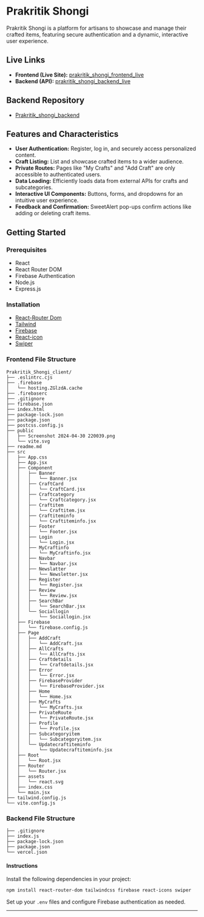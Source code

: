 # Prakritik Shongi

Prakritik Shongi is a platform for artisans to showcase and manage their crafted items, featuring secure authentication and a dynamic, interactive user experience.

## Live Links

- **Frontend (Live Site):** [prakritik_shongi_frontend_live](https://prakritik-shongi-client.web.app)
- **Backend (API):** [prakritik_shongi_backend_live](https://prakritik-shongi-backend.vercel.app)

## Backend Repository

- [Prakritik_shongi_backend](https://github.com/Mehedisohel/Prakritik_shongi_backend)

## Features and Characteristics

- **User Authentication:** Register, log in, and securely access personalized content.
- **Craft Listing:** List and showcase crafted items to a wider audience.
- **Private Routes:** Pages like "My Crafts" and "Add Craft" are only accessible to authenticated users.
- **Data Loading:** Efficiently loads data from external APIs for crafts and subcategories.
- **Interactive UI Components:** Buttons, forms, and dropdowns for an intuitive user experience.
- **Feedback and Confirmation:** SweetAlert pop-ups confirm actions like adding or deleting craft items.

## Getting Started

### Prerequisites

- React
- React Router DOM
- Firebase Authentication
- Node.js
- Express.js

### Installation

- [React-Router Dom](https://reactrouter.com/)
- [Tailwind](https://tailwindcss.com/)
- [Firebase](https://firebase.google.com/)
- [React-icon](https://react-icons.github.io/react-icons/)
- [Swiper](https://swiperjs.com/react)


### Frontend File Structure
```
Prakritik_Shongi_client/
├── .eslintrc.cjs
├── .firebase
│   └── hosting.ZGlzdA.cache
├── .firebaserc
├── .gitignore
├── firebase.json
├── index.html
├── package-lock.json
├── package.json
├── postcss.config.js
├── public
│   ├── Screenshot 2024-04-30 220039.png
│   └── vite.svg
├── readme.md
├── src
│   ├── App.css
│   ├── App.jsx
│   ├── Component
│   │   ├── Banner
│   │   │   └── Banner.jsx
│   │   ├── CraftCard
│   │   │   └── CraftCard.jsx
│   │   ├── Craftcategory
│   │   │   └── Craftcategory.jsx
│   │   ├── Craftitem
│   │   │   └── Craftitem.jsx
│   │   ├── Craftiteminfo
│   │   │   └── Craftiteminfo.jsx
│   │   ├── Footer
│   │   │   └── Footer.jsx
│   │   ├── Login
│   │   │   └── Login.jsx
│   │   ├── MyCraftinfo
│   │   │   └── MyCraftinfo.jsx
│   │   ├── Navbar
│   │   │   └── Navbar.jsx
│   │   ├── Newslatter
│   │   │   └── Newsletter.jsx
│   │   ├── Register
│   │   │   └── Register.jsx
│   │   ├── Review
│   │   │   └── Review.jsx
│   │   ├── SearchBar
│   │   │   └── SearchBar.jsx
│   │   └── Sociallogin
│   │       └── Sociallogin.jsx
│   ├── Firebase
│   │   └── firebase.config.js
│   ├── Page
│   │   ├── AddCraft
│   │   │   └── AddCraft.jsx
│   │   ├── AllCrafts
│   │   │   └── AllCrafts.jsx
│   │   ├── Craftdetails
│   │   │   └── Craftdetails.jsx
│   │   ├── Error
│   │   │   └── Error.jsx
│   │   ├── FirebaseProvider
│   │   │   └── FirebaseProvider.jsx
│   │   ├── Home
│   │   │   └── Home.jsx
│   │   ├── MyCrafts
│   │   │   └── MyCrafts.jsx
│   │   ├── PrivateRoute
│   │   │   └── PrivateRoute.jsx
│   │   ├── Profile
│   │   │   └── Profile.jsx
│   │   ├── Subcategoryitem
│   │   │   └── Subcategoryitem.jsx
│   │   └── Updatecraftiteminfo
│   │       └── Updatecraftiteminfo.jsx
│   ├── Root
│   │   └── Root.jsx
│   ├── Router
│   │   └── Router.jsx
│   ├── assets
│   │   └── react.svg
│   ├── index.css
│   └── main.jsx
├── tailwind.config.js
└── vite.config.js
```

### Backend File Structure
```
├── .gitignore
├── index.js
├── package-lock.json
├── package.json
└── vercel.json
```


#### Instructions

Install the following dependencies in your project:

```bash
npm install react-router-dom tailwindcss firebase react-icons swiper
```

Set up your `.env` files and configure Firebase authentication as needed.

---
